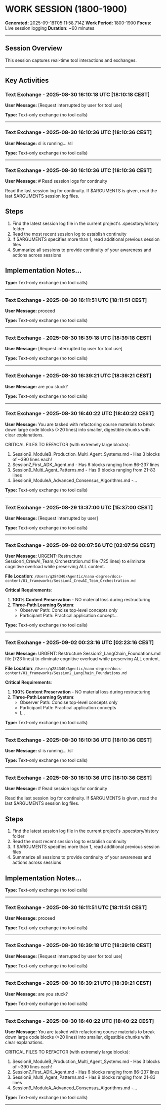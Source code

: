 # WORK SESSION (1800-1900)

**Generated:** 2025-09-18T05:11:58.714Z
**Work Period:** 1800-1900
**Focus:** Live session logging
**Duration:** ~60 minutes

---

## Session Overview

This session captures real-time tool interactions and exchanges.

---

## Key Activities

### Text Exchange - 2025-08-30 16:10:18 UTC [18:10:18 CEST]

**User Message:** [Request interrupted by user for tool use]

**Type:** Text-only exchange (no tool calls)

---

### Text Exchange - 2025-08-30 16:10:36 UTC [18:10:36 CEST]

**User Message:** <command-message>sl is running…</command-message>
<command-name>/sl</command-name>

**Type:** Text-only exchange (no tool calls)

---

### Text Exchange - 2025-08-30 16:10:36 UTC [18:10:36 CEST]

**User Message:** # Read session logs for continuity

Read the last session log for continuity. If $ARGUMENTS is given, read the last $ARGUMENTS session log files.

## Steps
1. Find the latest session log file in the current project's .specstory/history folder
2. Read the most recent session log to establish continuity
3. If $ARGUMENTS specifies more than 1, read additional previous session files
4. Summarize all sessions to provide continuity of your awareness and actions across sessions

## Implementation Notes...

**Type:** Text-only exchange (no tool calls)

---

### Text Exchange - 2025-08-30 16:11:51 UTC [18:11:51 CEST]

**User Message:** proceed

**Type:** Text-only exchange (no tool calls)

---

### Text Exchange - 2025-08-30 16:39:18 UTC [18:39:18 CEST]

**User Message:** [Request interrupted by user for tool use]

**Type:** Text-only exchange (no tool calls)

---

### Text Exchange - 2025-08-30 16:39:21 UTC [18:39:21 CEST]

**User Message:** are you stuck?

**Type:** Text-only exchange (no tool calls)

---

### Text Exchange - 2025-08-30 16:40:22 UTC [18:40:22 CEST]

**User Message:** You are tasked with refactoring course materials to break down large code blocks (>20 lines) into smaller, digestible chunks with clear explanations.

CRITICAL FILES TO REFACTOR (with extremely large blocks):
1. Session9_ModuleB_Production_Multi_Agent_Systems.md - Has 3 blocks of ~390 lines each!
2. Session7_First_ADK_Agent.md - Has 6 blocks ranging from 86-237 lines
3. Session9_Multi_Agent_Patterns.md - Has 9 blocks ranging from 21-83 lines
4. Session9_ModuleA_Advanced_Consensus_Algorithms.md -...

**Type:** Text-only exchange (no tool calls)

---

### Text Exchange - 2025-08-29 13:37:00 UTC [15:37:00 CEST]

**User Message:** [Request interrupted by user]

**Type:** Text-only exchange (no tool calls)

---

### Text Exchange - 2025-09-02 00:07:56 UTC [02:07:56 CEST]

**User Message:** URGENT: Restructure Session4_CrewAI_Team_Orchestration.md file (725 lines) to eliminate cognitive overload while preserving ALL content.

**File Location**: `/Users/q284340/Agentic/nano-degree/docs-content/01_frameworks/Session4_CrewAI_Team_Orchestration.md`

**Critical Requirements**:
1. **100% Content Preservation** - NO material loss during restructuring
2. **Three-Path Learning System**: 
   - Observer Path: Concise top-level concepts only
   - Participant Path: Practical application concept...

**Type:** Text-only exchange (no tool calls)

---

### Text Exchange - 2025-09-02 00:23:16 UTC [02:23:16 CEST]

**User Message:** URGENT: Restructure Session2_LangChain_Foundations.md file (723 lines) to eliminate cognitive overload while preserving ALL content.

**File Location**: `/Users/q284340/Agentic/nano-degree/docs-content/01_frameworks/Session2_LangChain_Foundations.md`

**Critical Requirements**:
1. **100% Content Preservation** - NO material loss during restructuring
2. **Three-Path Learning System**: 
   - Observer Path: Concise top-level concepts only
   - Participant Path: Practical application concepts
   - I...

**Type:** Text-only exchange (no tool calls)

---

### Text Exchange - 2025-08-30 16:10:36 UTC [18:10:36 CEST]

**User Message:** <command-message>sl is running…</command-message>
<command-name>/sl</command-name>

**Type:** Text-only exchange (no tool calls)

---

### Text Exchange - 2025-08-30 16:10:36 UTC [18:10:36 CEST]

**User Message:** # Read session logs for continuity

Read the last session log for continuity. If $ARGUMENTS is given, read the last $ARGUMENTS session log files.

## Steps
1. Find the latest session log file in the current project's .specstory/history folder
2. Read the most recent session log to establish continuity
3. If $ARGUMENTS specifies more than 1, read additional previous session files
4. Summarize all sessions to provide continuity of your awareness and actions across sessions

## Implementation Notes...

**Type:** Text-only exchange (no tool calls)

---

### Text Exchange - 2025-08-30 16:11:51 UTC [18:11:51 CEST]

**User Message:** proceed

**Type:** Text-only exchange (no tool calls)

---

### Text Exchange - 2025-08-30 16:39:18 UTC [18:39:18 CEST]

**User Message:** [Request interrupted by user for tool use]

**Type:** Text-only exchange (no tool calls)

---

### Text Exchange - 2025-08-30 16:39:21 UTC [18:39:21 CEST]

**User Message:** are you stuck?

**Type:** Text-only exchange (no tool calls)

---

### Text Exchange - 2025-08-30 16:40:22 UTC [18:40:22 CEST]

**User Message:** You are tasked with refactoring course materials to break down large code blocks (>20 lines) into smaller, digestible chunks with clear explanations.

CRITICAL FILES TO REFACTOR (with extremely large blocks):
1. Session9_ModuleB_Production_Multi_Agent_Systems.md - Has 3 blocks of ~390 lines each!
2. Session7_First_ADK_Agent.md - Has 6 blocks ranging from 86-237 lines
3. Session9_Multi_Agent_Patterns.md - Has 9 blocks ranging from 21-83 lines
4. Session9_ModuleA_Advanced_Consensus_Algorithms.md -...

**Type:** Text-only exchange (no tool calls)

---

